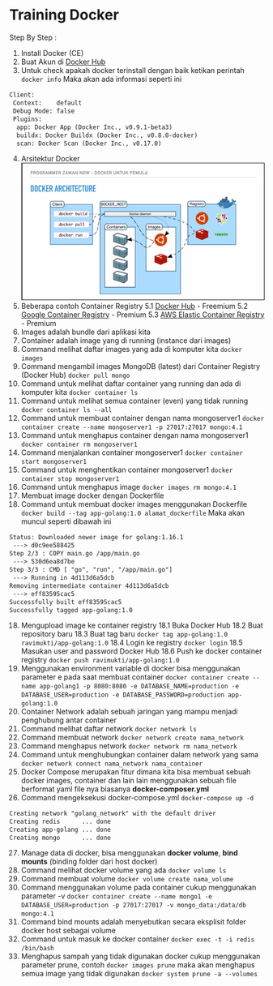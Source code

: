 # Training Docker

Step By Step :

1. Install Docker (CE)
2. Buat Akun di [Docker Hub](https://hub.docker.com/)
3. Untuk check apakah docker terinstall dengan baik ketikan perintah `docker info`
Maka akan ada informasi seperti ini
```
Client:
 Context:    default
 Debug Mode: false
 Plugins:
  app: Docker App (Docker Inc., v0.9.1-beta3)
  buildx: Docker Buildx (Docker Inc., v0.8.0-docker)
  scan: Docker Scan (Docker Inc., v0.17.0)
```
4. Arsitektur Docker
![Arsitektur-Docker](https://github.com/raviMukti/training-docker/blob/master/image/docker-architecture.png)
5. Beberapa contoh Container Registry
    5.1 [Docker Hub](https://hub.docker.com/) - Freemium
    5.2 [Google Container Registry](https://cloud.google.com/container-registry) - Premium
    5.3 [AWS Elastic Container Registry](https://aws.amazon.com/id/ecr/) - Premium
6. Images adalah bundle dari aplikasi kita
7. Container adalah image yang di running (instance dari images)
8. Command melihat daftar images yang ada di komputer kita
`docker images`
9. Command mengambil images MongoDB (latest) dari Container Registry (Docker Hub)
`docker pull mongo`
10. Command untuk melihat daftar container yang running dan ada di komputer kita
`docker container ls`
11. Command untuk melihat semua container (even) yang tidak running
`docker container ls --all`
12. Command untuk membuat container dengan nama mongoserver1
`docker container create --name mongoserver1 -p 27017:27017 mongo:4.1`
13. Command untuk menghapus container dengan nama mongoserver1
`docker container rm mongoserver1`
13. Command menjalankan container mongoserver1
`docker container start mongoserver1`
14. Command untuk menghentikan container mongoserver1
`docker container stop mongoserver1`
15. Command untuk menghapus image
`docker images rm mongo:4.1`
16. Membuat image docker dengan Dockerfile
17. Command untuk membuat docker images menggunakan Dockerfile
`docker build --tag app-golang:1.0 alamat_dockerfile`
Maka akan muncul seperti dibawah ini
```
Status: Downloaded newer image for golang:1.16.1
 ---> d0c9ee588425
Step 2/3 : COPY main.go /app/main.go
 ---> 530d6ea8d7be
Step 3/3 : CMD [ "go", "run", "/app/main.go"]
 ---> Running in 4d113d6a5dcb
Removing intermediate container 4d113d6a5dcb
 ---> eff83595cac5
Successfully built eff83595cac5
Successfully tagged app-golang:1.0
```
18. Mengupload image ke container registry
    18.1 Buka Docker Hub
    18.2 Buat repository baru
    18.3 Buat tag baru
    `docker tag app-golang:1.0 ravimukti/app-golang:1.0`
    18.4 Login ke registry
    `docker login`
    18.5 Masukan user and password Docker Hub
    18.6 Push ke docker container registry
    `docker push ravimukti/app-golang:1.0`
19. Menggunakan environment variable di docker bisa menggunakan parameter e pada saat membuat container
`docker container create --name app-golang1 -p 8080:8080 -e DATABASE_NAME=production -e DATABASE_USER=production -e DATABASE_PASSWORD=production app-golang:1.0`
20. Container Network adalah sebuah jaringan yang mampu menjadi penghubung antar container
21. Command melihat daftar network
`docker network ls`
22. Command membuat network
`docker network create nama_network`
23. Command menghapus network
`docker network rm nama_network`
24. Command untuk menghubungkan container dalam network yang sama
`docker network connect nama_network nama_container`
25. Docker Compose merupakan fitur dimana kita bisa membuat sebuah docker images, container dan lain lain menggunakan sebuah file berformat yaml file nya biasanya **docker-composer.yml**
26. Command mengeksekusi docker-compose.yml
`docker-compose up -d`
```
Creating network "golang_network" with the default driver
Creating redis      ... done
Creating app-golang ... done
Creating mongo      ... done
```
27. Manage data di docker, bisa menggunakan **docker volume**, **bind mounts** (binding folder dari host docker)
28. Command melihat docker volume yang ada
`docker volume ls`
29. Command membuat volume
`docker volume create nama_volume`
30. Command menggunakan volume pada container cukup menggunakan parameter -v
`docker container create --name mongo1 -e DATABASE_USER=production -p 27017:27017 -v mongo_data:/data/db mongo:4.1`
31. Command bind mounts adalah menyebutkan secara eksplisit folder docker host sebagai volume
32. Command untuk masuk ke docker container
`docker exec -t -i redis /bin/bash`
33. Menghapus sampah yang tidak digunakan docker cukup menggunakan parameter prune, contoh
`docker images prune` maka akan menghapus semua image yang tidak digunakan
`docker system prune -a --volumes`
